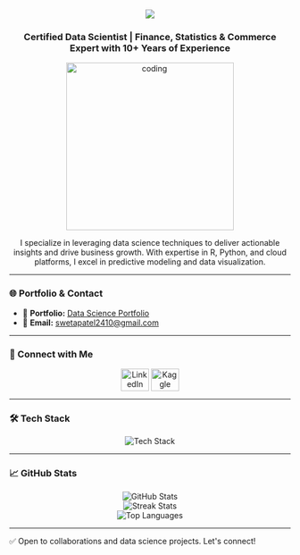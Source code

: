 <h1 align="center">
    <img src="https://readme-typing-svg.herokuapp.com/?font=Righteous&size=35&center=true&vCenter=true&width=500&height=70&duration=4000&lines=Hello+!+👋+I'm+Sweta+Patel;&color=00FF00"/>
</h1>

<h3 align="center">Certified Data Scientist | Finance, Statistics & Commerce Expert with 10+ Years of Experience</h3>

<p align="center">
    <img alt="coding" width="300" src="https://media.tenor.com/iRB7vrvhPR4AAAAj/data-code.gif">
</p>

<p align="center">I specialize in leveraging data science techniques to deliver actionable insights and drive business growth. With expertise in R, Python, and cloud platforms, I excel in predictive modeling and data visualization.</p>

---

### 🌐 Portfolio & Contact
- 📂 **Portfolio:** [Data Science Portfolio](https://www.datascienceportfol.io/sweta21)
- 📧 **Email:** swetapatel2410@gmail.com

---

### 🤝 Connect with Me
<p align="center">
<a href="https://linkedin.com/in/spd-03b8771a6/" target="blank"><img align="center" src="https://raw.githubusercontent.com/rahuldkjain/github-profile-readme-generator/master/src/images/icons/Social/linked-in-alt.svg" alt="LinkedIn" height="40" width="50" /></a>
<a href="https://kaggle.com/sweta2410" target="blank"><img align="center" src="https://raw.githubusercontent.com/rahuldkjain/github-profile-readme-generator/master/src/images/icons/Social/kaggle.svg" alt="Kaggle" height="40" width="50" /></a>
</p>

---

### 🛠️ Tech Stack
<p align="center">
<img src="https://skillicons.dev/icons?i=python,r,aws,azure,mysql,mongodb,tensorflow,pytorch,anaconda" alt="Tech Stack"/>
</p>

---

### 📈 GitHub Stats
<p align="center">
    <img src="https://github-readme-stats.vercel.app/api?username=swetaptl&theme=radical&hide_border=false&include_all_commits=true&count_private=false" alt="GitHub Stats"/>
    <br/>
    <img src="https://nirzak-streak-stats.vercel.app/?user=swetaptl&theme=radical&hide_border=false" alt="Streak Stats"/>
    <br/>
    <img src="https://github-readme-stats.vercel.app/api/top-langs/?username=swetaptl&theme=radical&hide_border=false&include_all_commits=true&count_private=false&layout=compact" alt="Top Languages"/>
</p>

---

✅ Open to collaborations and data science projects. Let's connect!
